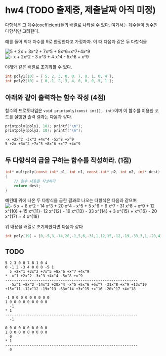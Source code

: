 # hw4 (TODO 출제중, 제출날짜 아직 미정)

다항식은 그 계수(coefficient)들의 배열로 나타낼 수 있다.
여기서는 계수들이 정수인 다항식만 고려한다.

예를 들어 최대 차수를 9로 한정한다고 가정자자.
이 때 다음과 같은 두 다항식을 

<img src="https://latex.codecogs.com/gif.latex?\dpi{110}&space;5&space;&plus;&space;2x&space;&plus;&space;3x^2&space;&plus;&space;7x^5&space;&plus;&space;8x^6&plus;x^7&plus;4x^9" title="5 + 2x + 3x^2 + 7x^5 + 8x^6+x^7+4x^9" />

<img src="https://latex.codecogs.com/gif.latex?x&space;&plus;&space;2x^2&space;&plus;&space;3&space;x^3&space;&plus;&space;4&space;x^4&space;&plus;&space;5x^8&space;&plus;&space;x^9" title="- x + 2x^2 - 3 x^3 + 4 x^4 - 5x^8 + x^9" />

아래와 같은 배열로 초기화할 수 있다.

```c
int poly1[10] = { 5, 2, 3, 0, 0, 7, 8, 1, 0, 4 };
int poly2[10] = { 0,-1, 2,-3, 4, 0, 0, 0,-5, 1 };
```

## 아래와 같이 출력하는 함수 작성 (4점)
함수의 프로토타입은 `void printpoly(const int[], int)`이며 이 함수를 이용한 코드를 실행한 출력 결과는 다음과 같다. 

```c
printpoly(poly1, 10); printf("\n");
printpoly(poly2, 10); printf("\n");
```

```
-x +2x^2 -3x^3 +4x^4 -5x^8 +x^9
5 +2x +3x^2 +7x^5 +8x^6 +x^7 +4x^9
```

## 두 다항식의 곱을 구하는 함수를 작성하라. (1점)
```c
int* multpoly(const int* p1, int n1, const int* p2, int n2, int* dest)
{
    // 함수 내용을 작성하라
    return dest;
}
```

예컨대 위에 나온 두 다항식을 곱한 결과로 나오는 다항식은 다음과 같으며
<img src="https://latex.codecogs.com/gif.latex?-&space;5&space;x&space;&plus;&space;8&space;x^2&space;-&space;14&space;x^3&space;&plus;&space;20&space;x^4&space;-&space;x^5&space;&plus;&space;5&space;x^6&space;&plus;&space;6&space;x^7&space;-&space;31&space;x^8&space;&plus;&space;x^9&space;&plus;&space;12&space;x^{10}&space;&plus;&space;15&space;x^{11}-&space;12&space;x^{12}&space;-&space;19&space;x^{13}&space;-&space;33&space;x^{14}&space;&plus;&space;3&space;x^{15}&space;&plus;&space;x^{16}&space;-&space;20&space;x^{17}&space;&plus;&space;4&space;x^{18}" title="- 5 x + 8 x^2 - 14 x^3 + 20 x^4 - x^5 + 5 x^6 + 6 x^7 - 31 x^8 + x^9 + 12 x^{10} + 15 x^{11}- 12 x^{12} - 19 x^{13} - 33 x^{14} + 3 x^{15} + x^{16} - 20 x^{17} + 4 x^{18}" />

위 내용을 배열로 초기화한다면 다음과 같다
```c
int poly[19] = {0,-5,8,-14,20,-1,5,6,-31,1,12,15,-12,-19,-33,3,1,-20,4};
```

## TODO
```
5 2 3 0 0 7 8 1 0 4              
0 -1 2 -3 4 0 0 0 -5 1
  5 +2x^1 +3x^2 +7x^5 +8x^6 +x^7 +4x^9
* -x^1 +2x^2 -3x^3 +4x^4 -5x^8 +x^9
------------------------------------------------------------
  -5x^1 +8x^2 -14x^3 +20x^4 -x^5 +5x^6 +6x^7 -31x^8 +x^9 +12x^10 +15x^11 -12x^12 -19x^13 -33x^14 +3x^15 +x^16 -20x^17 +4x^18
```

```
-1 0 0 0 0 0 0 0 0 0
1 0 0 0 0 0 0 0 0 0
  -1
* 1
------------------------------------------------------------
  -1
```

```
0 0 0 0 0 0 0 0 0 0
1 0 0 0 0 0 0 0 0 0
  0
* 1
------------------------------------------------------------
  0
```
